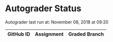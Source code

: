 # Autograder Status
Autograder last run at: November 08, 2018 at 09:20

| GitHub ID | Assignment | Graded Branch |
|-----------|------------|---------------|

